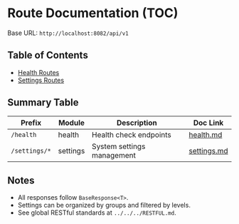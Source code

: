 # Route Documentation (TOC)

Base URL: `http://localhost:8082/api/v1`

## Table of Contents

- [Health Routes](./health.md)
- [Settings Routes](./settings.md)

## Summary Table

| Prefix           | Module   | Description                     | Doc Link         |
|------------------|----------|---------------------------------|------------------|
| `/health`        | health   | Health check endpoints          | [health.md](./health.md) |
| `/settings/*`    | settings | System settings management      | [settings.md](./settings.md) |

## Notes
- All responses follow `BaseResponse<T>`.
- Settings can be organized by groups and filtered by levels.
- See global RESTful standards at `../../../RESTFUL.md`.

